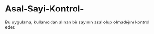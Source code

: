 # Asal-Sayi-Kontrol-
 Bu uygulama, kullanıcıdan alınan bir sayının asal olup olmadığını kontrol eder.
